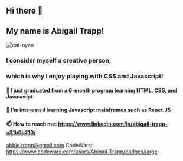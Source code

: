 ## Hi there 👋 
## My name is Abigail Trapp!
![cat-nyan](https://user-images.githubusercontent.com/79931224/131932759-70456940-1eb0-4dbd-a8b1-d54a27026efa.gif)
### I consider myself a creative person, 
### which is why I enjoy playing with CSS and Javascript!
 #### 🔭 I just graduated from a 6-month program learning HTML, CSS, and Javascript.
 #### 🌱 I’m interested learning Javascript mainframes such as React.JS
 #### 📫 How to reach me: https://www.linkedin.com/in/abigail-trapp-a31b0b210/
 abbie.trapp@gmail.com
CodeWars: https://www.codewars.com/users/Abigail-Trapp/badges/large
